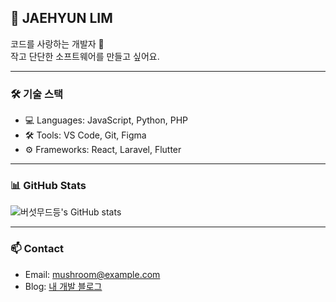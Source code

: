 ## 👋 JAEHYUN LIM

코드를 사랑하는 개발자 🍄  
작고 단단한 소프트웨어를 만들고 싶어요.

---

### 🛠 기술 스택
- 💻 Languages: JavaScript, Python, PHP
- 🛠 Tools: VS Code, Git, Figma
- ⚙️ Frameworks: React, Laravel, Flutter

---

### 📊 GitHub Stats
![버섯무드등's GitHub stats](https://github-readme-stats.vercel.app/api?username=아이디&show_icons=true&theme=tokyonight)

---

### 📫 Contact
- Email: mushroom@example.com  
- Blog: [내 개발 블로그](https://example.tistory.com)
